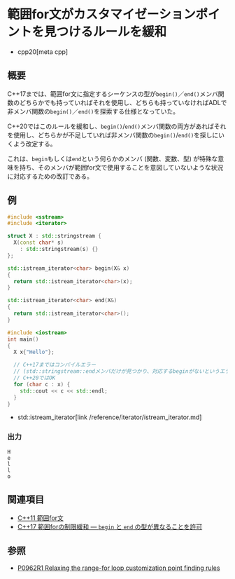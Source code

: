 # 範囲for文がカスタマイゼーションポイントを見つけるルールを緩和
* cpp20[meta cpp]

## 概要
C++17までは、範囲for文に指定するシーケンスの型が`begin()`／`end()`メンバ関数のどちらかでも持っていればそれを使用し、どちらも持っていなければADLで非メンバ関数の`begin()`／`end()`を探索する仕様となっていた。

C++20ではこのルールを緩和し、`begin()`/`end()`メンバ関数の両方があればそれを使用し、どちらかが不足していれば非メンバ関数の`begin()`/`end()`を探しにいくよう改定する。

これは、`begin`もしくは`end`という何らかのメンバ (関数、変数、型) が特殊な意味を持ち、そのメンバが範囲for文で使用することを意図していないような状況に対応するための改訂である。


## 例
```cpp example
#include <sstream>
#include <iterator>

struct X : std::stringstream {
  X(const char* s)
    : std::stringstream(s) {}
};

std::istream_iterator<char> begin(X& x)
{
  return std::istream_iterator<char>(x);
}

std::istream_iterator<char> end(X&)
{
  return std::istream_iterator<char>();
}

#include <iostream>
int main()
{
  X x{"Hello"};

  // C++17まではコンパイルエラー
  // (std::stringstream::endメンバだけが見つかり、対応するbeginがないというエラーになる)。
  // C++20ではOK
  for (char c : x) {
    std::cout << c << std::endl;
  }
}
```
* std::istream_iterator[link /reference/iterator/istream_iterator.md]

### 出力
```
H
e
l
l
o
```


## 関連項目
- [C++11 範囲for文](/lang/cpp11/range_based_for.md)
- [C++17 範囲forの制限緩和 — `begin` と `end` の型が異なることを許可](/lang/cpp17/generalizing_the_range-based_for_loop.md)


## 参照
- [P0962R1 Relaxing the range-for loop customization point finding rules](http://www.open-std.org/jtc1/sc22/wg21/docs/papers/2018/p0962r1.html)
